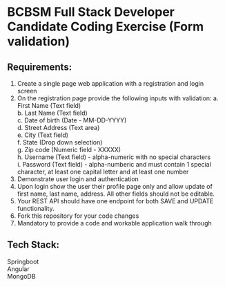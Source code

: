 # BCBSM Full Stack Developer Candidate Coding Exercise (Form validation)

## Requirements:
1.	Create a single page web application with a registration and login screen
2.	On the registration page provide the following inputs with validation:
    a. First Name (Text field)  
  	b. Last Name (Text field)  
  	c. Date of birth (Date - MM-DD-YYYY)  
  	d. Street Address (Text area)  
  	e. City (Text field)  
  	f. State (Drop down selection)  
  	g. Zip code (Numeric field - XXXXX)  
  	h. Username (Text field) - alpha-numeric with no special characters  
  	i. Password (Text field) - alpha-numberic and must contain 1 special character, at least one capital letter and at least one number    	
4.	Demonstrate user login and authentication
5.	Upon login show the user their profile page only and allow update of first name, last name, address. All other fields should not be editable.
6.	Your REST API should have one endpoint for both SAVE and UPDATE functionality.
7.	Fork this repository for your code changes
8.  Mandatory to provide a code and workable application walk through 

## Tech Stack:  
Springboot  
Angular  
MongoDB
